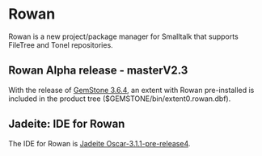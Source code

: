 # Rowan

Rowan is a new project/package manager for Smalltalk that supports FileTree and Tonel repositories.

## Rowan Alpha release - masterV2.3
With the release of [GemStone 3.6.4](https://gemtalksystems.com/products/gs64/versions36x/), an extent with Rowan pre-installed is included in the product tree ($GEMSTONE/bin/extent0.rowan.dbf).

## Jadeite: IDE for Rowan
The IDE for Rowan is [Jadeite Oscar-3.1.1-pre-release4](https://github.com/GemTalk/Jadeite/releases/tag/Oscar-3.1.1-pre-release4).
